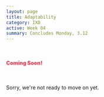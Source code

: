 ```yaml
---
layout: page
title: Adaptability
category: IXD
active: Week 04
summary: Concludes Monday, 3.12
---
```


<div class="container not-found" style="margin-top: 50px;">
  <div class="bounceInDown animated">
    <div class="fa-5x" style="margin-bottom: 50px;">
    <span class="fa-layers fa-fw" style="color: #E9475E">
      <i class="fas fa-certificate"></i>
      <span class="fa-layers-text fa-inverse" data-fa-transform="shrink-13.5 rotate--30" style="font-weight:900; line-height: 1.15em;">Coming Soon!</span>
    </span>
    </div>
  </div>
  <p>
    Sorry, we're not ready to move on yet.
  </p>
</div>
